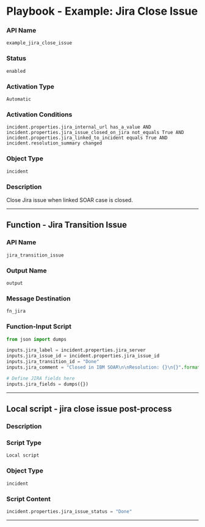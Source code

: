 <!--
    DO NOT MANUALLY EDIT THIS FILE
    THIS FILE IS AUTOMATICALLY GENERATED WITH resilient-sdk codegen
    Generated with resilient-sdk v51.0.7.0.1603
-->

# Playbook - Example: Jira Close Issue

### API Name
`example_jira_close_issue`

### Status
`enabled`

### Activation Type
`Automatic`

### Activation Conditions
`incident.properties.jira_internal_url has_a_value AND incident.properties.jira_issue_closed_on_jira not_equals True AND incident.properties.jira_linked_to_incident equals True AND incident.resolution_summary changed`

### Object Type
`incident`

### Description
Close Jira issue when linked SOAR case is closed.


---
## Function - Jira Transition Issue

### API Name
`jira_transition_issue`

### Output Name
`output`

### Message Destination
`fn_jira`

### Function-Input Script
```python
from json import dumps

inputs.jira_label = incident.properties.jira_server
inputs.jira_issue_id = incident.properties.jira_issue_id
inputs.jira_transition_id = "Done"
inputs.jira_comment = "Closed in IBM SOAR\n\nResolution: {}\n{}".format(incident.resolution_id, incident.resolution_summary.content)

# Define JIRA fields here
inputs.jira_fields = dumps({})
```

---

## Local script - jira close issue post-process

### Description


### Script Type
`Local script`

### Object Type
`incident`

### Script Content
```python
incident.properties.jira_issue_status = "Done"
```

---

